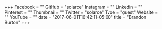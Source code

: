 +++
Facebook = ""
GitHub = "solarce"
Instagram = ""
Linkedin = ""
Pinterest = ""
Thumbnail = ""
Twitter = "solarce"
Type = "guest"
Website = ""
YouTube = ""
date = "2017-06-01T16:42:11-05:00"
title = "Brandon Burton"
+++
